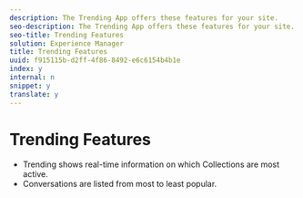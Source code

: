 ```yaml
---
description: The Trending App offers these features for your site.
seo-description: The Trending App offers these features for your site.
seo-title: Trending Features
solution: Experience Manager
title: Trending Features
uuid: f915115b-d2ff-4f86-8492-e6c6154b4b1e
index: y
internal: n
snippet: y
translate: y
---
```


# Trending Features


<a id="section_sbf_15m_5y"></a>


* Trending shows real-time information on which Collections are most active.
* Conversations are listed from most to least popular.
